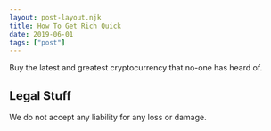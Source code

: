 ```yaml
---
layout: post-layout.njk
title: How To Get Rich Quick
date: 2019-06-01
tags: ["post"]
---
```


<!-- Excerpt Start -->

Buy the latest and greatest cryptocurrency that no-one has heard of.

<!-- Excerpt End -->

## Legal Stuff

We do not accept any liability for any loss or damage.
